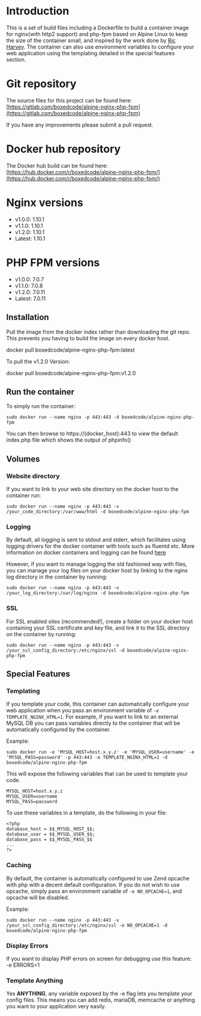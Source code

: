 # Introduction

This is a set of build files including a Dockerfile to build a container image for nginx(with http2 support) and php-fpm based on Alpine Linux to keep the size of the container small, and inspired by the work done by [Ric Harvey](https://github.com/ngineered/nginx-php-fpm). The container can also use environment variables to configure your web application using the templating detailed in the special features section.

# Git repository

The source files for this project can be found here: [https://gitlab.com/boxedcode/alpine-nginx-php-fpm](https://gitlab.com/boxedcode/alpine-nginx-php-fpm)

If you have any improvements please submit a pull request.

# Docker hub repository

The Docker hub build can be found here: [https://hub.docker.com/r/boxedcode/alpine-nginx-php-fpm/](https://hub.docker.com/r/boxedcode/alpine-nginx-php-fpm/)

# Nginx versions

* v1.0.0: 1.10.1
* v1.1.0: 1.10.1
* v1.2.0: 1.10.1
* Latest: 1.10.1

# PHP FPM versions

* v1.0.0: 7.0.7
* v1.1.0: 7.0.8
* v1.2.0: 7.0.11
* Latest: 7.0.11

## Installation

Pull the image from the docker index rather than downloading the git repo. This prevents you having to build the image on every docker host.

docker pull boxedcode/alpine-nginx-php-fpm:latest

To pull the v1.2.0 Version:

docker pull boxedcode/alpine-nginx-php-fpm:v1.2.0

## Run the container

To simply run the container:

    sudo docker run --name nginx -p 443:443 -d boxedcode/alpine-nginx-php-fpm

You can then browse to https://{docker_host}:443 to view the default index.php file which shows the output of phpinfo()

## Volumes

### Website directory

If you want to link to your web site directory on the docker host to the container run:

    sudo docker run --name nginx -p 443:443 -v /your_code_directory:/var/www/html -d boxedcode/alpine-nginx-php-fpm
    
### Logging

By default, all logging is sent to stdout and stderr, which facilitates using logging drivers for the docker container with tools such as fluentd etc. More information on docker containers and logging can be found [here](https://docs.docker.com/engine/admin/logging/overview/)

However, if you want to manage logging the old fashioned way with files, you can manage your log files on your docker host by linking to the nginx log directory in the container by running:

    sudo docker run --name nginx -p 443:443 -v /your_log_directory:/var/log/nginx -d boxedcode/alpine-nginx-php-fpm

### SSL

For SSL enabled sites (recommended!), create a folder on your docker host containing your SSL certificate and key file, and link it to the SSL directory on the container by running:

    sudo docker run --name nginx -p 443:443 -v /your_ssl_config_directory:/etc/nginx/ssl -d boxedcode/alpine-nginx-php-fpm
    
## Special Features
 
### Templating
 
If you template your code, this container can automatically configure your web application when you pass an environment variable of ```-e TEMPLATE_NGINX_HTML=1```. For example, if you want to link to an external MySQL DB you can pass variables directly to the container that will be automatically configured by the container.

Example:

    sudo docker run -e 'MYSQL_HOST=host.x.y.z' -e 'MYSQL_USER=username' -e 'MYSQL_PASS=password' -p 443:443 -e TEMPLATE_NGINX_HTML=1 -d boxedcode/alpine-nginx-php-fpm
    
This will expose the following variables that can be used to template your code.

    MYSQL_HOST=host.x.y.z
    MYSQL_USER=username
    MYSQL_PASS=password
        
To use these variables in a template, do the following in your file:
  
    <?php
    database_host = $$_MYSQL_HOST_$$;
    database_user = $$_MYSQL_USER_$$;
    database_pass = $$_MYSQL_PASS_$$
    ...
    ?>

### Caching

By default, the container is automatically configured to use Zend opcache with php with a decent default configuration. If you do not wish to use opcache, simply pass an environment variable of ```-e NO_OPCACHE=1```, and opcache will be disabled.

Example:

    sudo docker run --name nginx -p 443:443 -v /your_ssl_config_directory:/etc/nginx/ssl -e NO_OPCACHE=1 -d boxedcode/alpine-nginx-php-fpm

### Display Errors
 
If you want to display PHP errors on screen for debugging use this feature: -e ERRORS=1

### Template Anything

Yes **ANYTHING**, any variable exposed by the -e flag lets you template your config files. This means you can add redis, mariaDB, memcache or anything you want to your application very easily.